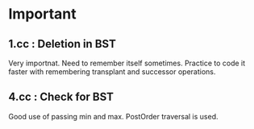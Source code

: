 # Important

## 1.cc : Deletion in BST

Very importnat. Need to remember itself sometimes. Practice to code it
faster with remembering transplant and successor operations.

## 4.cc : Check for BST

Good use of passing min and max. PostOrder traversal is used.
